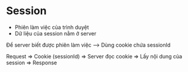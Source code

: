 # Session

- Phiên làm việc của trình duyệt
- Dữ liệu của session nằm ở server

Để server biết được phiên làm việc --> Dùng cookie chứa sessionId

Request => Cookie (sessionId) => Server đọc cookie => Lấy nội dung của session => Response
